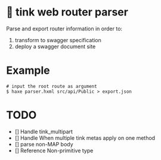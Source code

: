 # 📑 tink web router parser

Parse and export router information in order to:
1. transform to swagger specification
2. deploy a swagger document site

# Example
```
# input the root route as argument
$ haxe parser.hxml src/api/Public > export.json
```

# TODO
- [] Handle tink_multipart
- [] Handle When multiple tink metas apply on one method
- [] parse non-MAP body
- [] Reference Non-primitive type 
